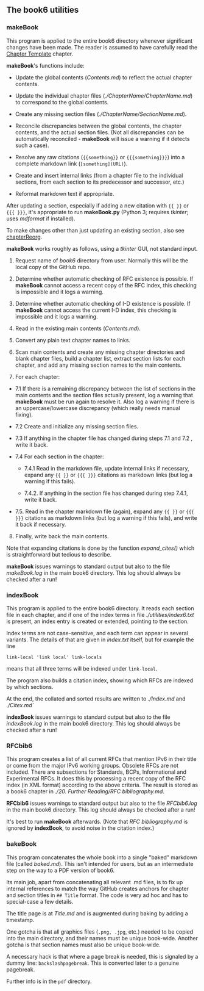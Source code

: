 ## The book6 utilities

### makeBook

This program is applied to the entire book6 directory
whenever significant changes have been made. The reader 
is assumed to have carefully read the 
[Chapter Template](https://github.com/becarpenter/book6/blob/main/99.%20Chapter%20Template/99.%20Chapter%20Template.md)
chapter.

__makeBook__'s functions include:

 - Update the global contents (_Contents.md_) to reflect the actual chapter contents.

 - Update the individual chapter files (_./ChapterName/ChapterName.md_) to correspond to the global contents.

 - Create any missing section files (_./ChapterName/SectionName.md_).

 - Reconcile discrepancies between the global contents, the chapter
contents, and the actual section files. (Not all discrepancies can
be automatically reconciled - __makeBook__ will issue a warning if it
detects such a case).

 - Resolve any raw citations (`{{something}}` or `{{{something}}}`)
into a complete markdown link (`[something](URL)`).

 - Create and insert internal links (from a chapter file to the
individual sections, from each section to its predecessor and
successor, etc.)

 - Reformat markdown text if appropriate.

After updating a section, especially if adding a new citation
with `{{ }}` or `{{{ }}}`, it's appropriate to run __makeBook.py__ 
(Python 3; requires _tkinter_; uses _mdformat_ if installed).

To make changes other than just updating an existing section, 
also see [chapterReorg](./chapterReorg.md).

__makeBook__ works roughly as follows, using a _tkinter_ GUI, not
standard input.

1. Request name of _book6_ directory from user. Normally this
will be the local copy of the GitHub repo.

2. Determine whether automatic checking of RFC existence is
possible. If __makeBook__ cannot access a recent copy of the RFC
index, this checking is impossible and it logs a warning.

3. Determine whether automatic checking of I-D existence is
possible. If __makeBook__ cannot access the current I-D index,
this checking is impossible and it logs a warning.

4. Read in the existing main contents (_Contents.md_).

5. Convert any plain text chapter names to links.

6. Scan main contents and create any missing chapter directories
and blank chapter files, build a chapter list, extract
section lists for each chapter, and add any missing section
names to the main contents.

7. For each chapter:

  * 7.1 If there is a remaining discrepancy between
the list of sections in the main contents and the section
files actually present, log a warning that __makeBook__ must
be run again to resolve it. Also log a warning if there is
an uppercase/lowercase discrepancy (which really needs
manual fixing).

  * 7.2 Create and initialize any missing section files.

  * 7.3 If anything in the chapter file has changed during
steps 7.1 and 7.2 , write it back.

  * 7.4 For each section in the chapter:  

    * 7.4.1 Read in the markdown file, update internal links
if necessary, expand any `{{ }}` or `{{{ }}}` citations
as markdown links (but log a warning if this fails).

    * 7.4.2. If anything in the section file has changed during
step 7.4.1, write it back.

  * 7.5. Read in the chapter markdown file (again),
expand any `{{ }}` or `{{{ }}}` citations as markdown links
(but log a warning if this fails), and write it back
if necessary.

8. Finally, write back the main contents.

Note that expanding citations is done by the function
_expand_cites()_ which is straightforward but tedious
to describe.

__makeBook__ issues warnings to standard output but also
to the file _makeBook.log_ in the main book6 directory.
This log should always be checked after a run!


### indexBook

This program is applied to the entire book6 directory. It reads
each section file in each chapter, and if one of the index terms
in file _./utilities/index6.txt_ is present, an index entry is
created or extended, pointing to the section. 

Index terms are not case-sensitive, and each term can appear
in several variants. The details of that are given in
_index.txt_ itself, but for example the line
~~~
link-local 'link local' link-locals
~~~
means that all three terms will be indexed under `link-local`.

The program also builds a citation index, showing which RFCs
are indexed by which sections.

At the end, the collated and sorted results are written to _./Index.md_
and _./Citex.md`_

__indexBook__ issues warnings to standard output but also
to the file _indexBook.log_ in the main book6 directory.
This log should always be checked after a run!

### RFCbib6

This program creates a list of all current RFCs that
mention IPv6 in their title or come from the major IPv6 working groups.
Obsolete RFCs are not included. There are subsections for Standards, BCPs, 
Informational and Experimental RFCs. It does this by processing a recent
copy of the RFC index (in XML format) according to the above criteria.
The result is stored as a book6 chapter in
_./20. Further Reading/RFC bibliography.md_.

__RFCbib6__ issues warnings to standard output but also
to the file _RFCbib6.log_ in the main book6 directory.
This log should always be checked after a run!

It's best to run __makeBook__ afterwards. (Note that _RFC bibliography.md_
is ignored by __indexBook__, to avoid noise in the citation index.)

### bakeBook

This program concatenates the whole book into a single "baked"
markdown file (called _baked.md_). This isn't intended for users,
but as an intermediate step on the way to a PDF version of
book6.

Its main job, apart from concatenating all relevant .md files,
is to fix up internal references to match the way GitHub
creates anchors for chapter and section titles in `## Title`
format. The code is very ad hoc and has to special-case
a few details.

The title page is at _Title.md_ and is augmented during
baking by adding a timestamp.

One gotcha is that all graphics files (`.png, .jpg`, etc.)
needed to be copied into the main directory, and their names
must be unique book-wide. Another gotcha
is that section names must also be unique book-wide.

A necessary hack is that where a page break is needed,
this is signaled by a dummy line: `backslashpagebreak`.
This is converted later to a genuine pagebreak.

Further info is in the `pdf` directory.

